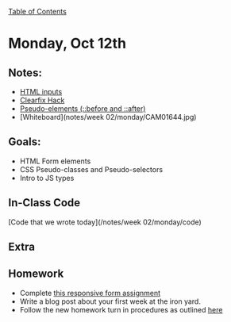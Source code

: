 [Table of Contents](/README.md)

# Monday, Oct 12th

## Notes:
* [HTML inputs](https://developer.mozilla.org/en-US/docs/Web/HTML/Element/input)
* [Clearfix Hack](https://css-tricks.com/snippets/css/clear-fix/)
* [Pseudo-elements (::before and ::after)](https://developer.mozilla.org/en-US/docs/Web/CSS/Pseudo-elements)
* [Whiteboard](notes/week 02/monday/CAM01644.jpg)

## Goals:
* HTML Form elements
* CSS Pseudo-classes and Pseudo-selectors
* Intro to JS types

## In-Class Code
[Code that we wrote today](/notes/week 02/monday/code)

## Extra

## Homework
* Complete [this responsive form assignment](https://github.com/theironyard-frontend-nashville/assignments/tree/cohort2/week02/mon)
* Write a blog post about your first week at the iron yard.
* Follow the new homework turn in procedures as outlined [here](https://github.com/theironyard-frontend-nashville/assignments)
